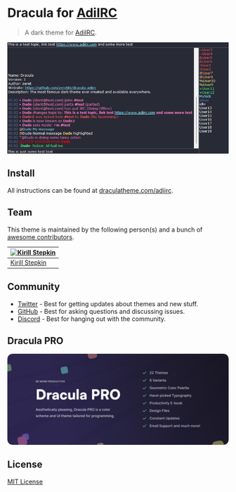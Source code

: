 # Dracula for [AdiIRC](https://adiirc.com/)

> A dark theme for [AdiIRC](https://adiirc.com/).

![Screenshot](./screenshot.png)

## Install

All instructions can be found at [draculatheme.com/adiirc](https://draculatheme.com/adiirc).

## Team

This theme is maintained by the following person(s) and a bunch of [awesome contributors](https://github.com/dracula/adiirc/graphs/contributors).

| [![Kirill Stepkin](https://github.com/zeretkk.png?size=100)](https://github.com/zeretkk) |
| ---------------------------------------------------------------------------------------- |
| [Kirill Stepkin](https://github.com/zeretkk)                                             |

## Community

- [Twitter](https://twitter.com/draculatheme) - Best for getting updates about themes and new stuff.
- [GitHub](https://github.com/dracula/dracula-theme/discussions) - Best for asking questions and discussing issues.
- [Discord](https://draculatheme.com/discord-invite) - Best for hanging out with the community.

## Dracula PRO

[![Dracula PRO](./.github/dracula-pro.png)](https://draculatheme.com/pro)

## License

[MIT License](./LICENSE)
